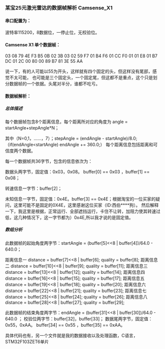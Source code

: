 ### 某宝25元激光雷达的数据帧解析 Camsense_X1

#### 串口配置为：

波特率115200，8数据位，一停止位，无校验位。

#### Camsense X1 单个数据帧：

03 08 79 4E F3 B5 0B 02 3B 03 02 59 F7 01 B4 F6 01 CC F0 01 01 E8 01 B7 DC 01 2C 00 80 00 89 B7 81 3E 55 AA 

说一下，有的人可能以55为开头，这样就有四个固定的头，但这样没有尾部，感觉不太可能，
也可能是三个固定头，一个固定尾，但这都不是重点，这个只是划分数据帧的一个依据。头尾对半分，谁都不吃亏。

#### 数据帧解析：

##### 总体描述

每个数据帧包含8个距离信息，每个距离所对应的角度为 angle = startAngle+stepAngle*N； 

其中（N=0,1，……，7）；stepAngle = (endAngle - startAngle)/8.0;（if(endAngle<startAngle)  endAngle += 360.0;）
每个距离信息包括距离和可信度两个数据。

每一个数据帧共36字节，包含的信息依次为：

数据头两字节，固定值：0x03，0x08。 buffer[0] == 0x03 ，buffer[1] == 0x08；

转速信息一字节：buffer[2]；

未知信息一字节，固定值：0x4E。buffer[3] == 0x4E；根据淘宝的一位买家的疑问，这里可能不是固定的0X4E，这里感谢这位买家（ID:西伯****狗）。
然后解释一下，我这里是根据，正常运行、全部遮挡运行，卡住不让转，加阻力使其转速过低，这几种情况下，这一字节都为）0x4E,所以我才说的是固定值。

##### 数组分析

此数据帧的起始角度两字节：startAngle = (buffer[5]<<8 | buffer[4])/64.0 - 640.0；

距离信息一 distance = buffer[7]<<8 | buffer[6];  quality = buffer[8];
距离信息二 distance = buffer[10]<<8 | buffer[9];  quality = buffer[11];
距离信息三 distance = buffer[13]<<8 | buffer[12];  quality = buffer[14];
距离信息四 distance = buffer[16]<<8 | buffer[15];  quality = buffer[17];
距离信息五 distance = buffer[19]<<8 | buffer[18];  quality = buffer[20];
距离信息六 distance = buffer[22]<<8 | buffer[21];  quality = buffer[23];
距离信息七 distance = buffer[25]<<8 | buffer[24];  quality = buffer[26];
距离信息八 distance = buffer[28]<<8 | buffer[27];  quality = buffer[29];

此数据帧的结束角度两字节：endAngle =  (buffer[31]<<8 | buffer[30])/64.0 - 640.0 ；
校验位两字节：buffer[32]，buffer[33]；
数据尾两字节，固定值：0x55，0xAA。 buffer[34] == 0x55 ，buffer[35] == 0xAA。


具体代码也有，另一个文件就是我的数据接收以及处理函数，C语言，STM32F103ZET6单片

